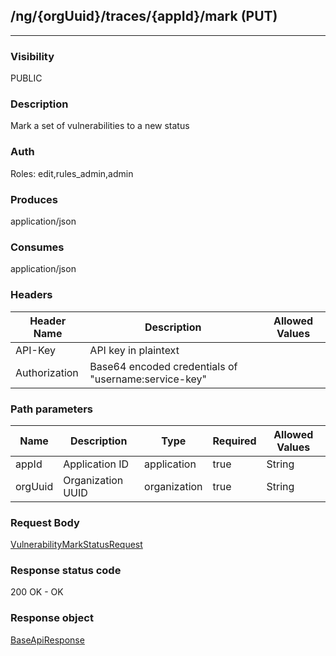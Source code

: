 ## /ng/{orgUuid}/traces/{appId}/mark (PUT)
---
### Visibility
PUBLIC
### Description
Mark a set of vulnerabilities to a new status
### Auth
Roles: edit,rules_admin,admin
### Produces
application/json
### Consumes
application/json
### Headers
| Header Name | Description | Allowed Values |
| ----------- | ----------- | ----------- |
| API-Key | API key in plaintext |  |
| Authorization | Base64 encoded credentials of &quot;username:service-key&quot; |  |
### Path parameters
| Name | Description | Type | Required | Allowed Values |
| ----------- | ----------- | ----------- | ----------- | ----------- |
| appId | Application ID | application | true | String |
| orgUuid | Organization UUID | organization | true | String |
### Request Body
[VulnerabilityMarkStatusRequest](<../../objects/VulnerabilityMarkStatusRequest.md>)
### Response status code
200 OK - OK
### Response object
[BaseApiResponse](<../../objects/BaseApiResponse.md>)
